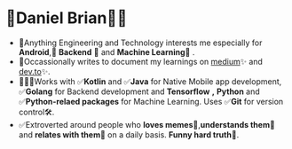 # 🌟Daniel Brian🚀😃

- 💫Anything Engineering and Technology interests me especially for <b>Android</b>,🌟 <b>Backend</b> 🌟 and <b>Machine Learning</b>🌟 .
- 🎉Occassionally writes to document my learnings on [medium](https://medium.com/@db9755949)✨ and [dev.to](https://dev.to/dbriane208)✨.
- 🧑🏿‍💻Works with ✅<b>Kotlin</b> and ✅<b>Java</b> for Native Mobile app development, ✅<b>Golang</b> for Backend development and <b>Tensorflow</b> <b>,</b> <b>Python</b> and ✅<b>Python-relaed packages</b> for Machine Learning. Uses ✅<b>Git</b> for version control🛠.
- ✅Extroverted around people who <b>loves memes</b>🤠,<b>understands them🤠</b>and <b>relates with them</b>🤠 on a daily basis. <b>Funny hard truth</b>🤭.
